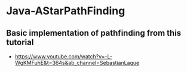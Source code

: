 # Java-AStarPathFinding

## Basic implementation of pathfinding from this tutorial
- https://www.youtube.com/watch?v=-L-WgKMFuhE&t=364s&ab_channel=SebastianLague
